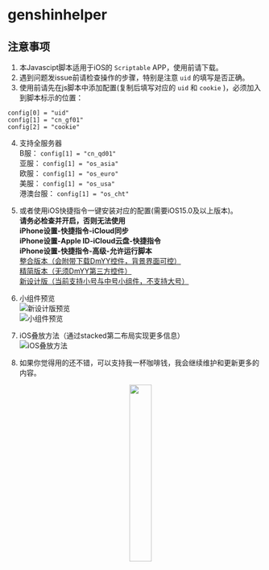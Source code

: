 # genshinhelper

## 注意事项
1. 本Javascipt脚本适用于iOS的 `Scriptable` APP，使用前请下载。   
2. 遇到问题发issue前请检查操作的步骤，特别是注意 `uid` 的填写是否正确。
3. 使用前请先在js脚本中添加配置(复制后填写对应的 `uid` 和 `cookie` )，必须加入到脚本标示的位置：  
```
config[0] = "uid"
config[1] = "cn_gf01"
config[2] = "cookie"
```
4. 支持全服务器  
B服： `config[1] = "cn_qd01"`   
亚服： `config[1] = "os_asia"`  
欧服： `config[1] = "os_euro"`  
美服： `config[1] = "os_usa"`  
港澳台服： `config[1] = "os_cht"`  

5. 或者使用iOS快捷指令一键安装对应的配置(需要iOS15.0及以上版本)。  
**请务必检查并开启，否则无法使用**  
**iPhone设置-快捷指令-iCloud同步**  
**iPhone设置-Apple ID-iCloud云盘-快捷指令**  
**iPhone设置-快捷指令-高级-允许运行脚本**  
[整合版本（会附带下载DmYY控件，背景界面可控）](https://www.icloud.com/shortcuts/6e33a145c8c8499eafd851b64b3218ba)  
[精简版本（无须DmYY第三方控件）](https://www.icloud.com/shortcuts/8393584a2c6a4d6bb01e46a1dc3b1d2b)  
[新设计版（当前支持小号与中号小组件，不支持大号）](https://www.icloud.com/shortcuts/1278018a0e674a54b49c92f44a644a13)

6. 小组件预览  
![新设计版预览](https://github.com/OctoberCK/genshinhelper/blob/main/screenshots/B1D63403-A179-432D-A710-59CF52CE1558_1_102_o.jpeg)  
![小组件预览](https://github.com/OctoberCK/genshinhelper/blob/main/screenshots/preview.jpg)  

7. iOS叠放方法（通过stacked第二布局实现更多信息）  
![iOS叠放方法](https://github.com/OctoberCK/genshinhelper/blob/main/screenshots/stacked.jpg)  

8. 如果你觉得用的还不错，可以支持我一杯咖啡钱，我会继续维护和更新更多的内容。  

    <center><img src="https://github.com/OctoberCK/genshinhelper/blob/main/screenshots/alipay.jpg" width="30%"></center>

